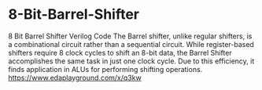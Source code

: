 # 8-Bit-Barrel-Shifter
8 Bit Barrel Shifter Verilog Code
The Barrel shifter, unlike regular shifters, is a combinational circuit rather than a sequential circuit. While register-based shifters require 8 clock cycles to shift an 8-bit data, the Barrel Shifter accomplishes the same task in just one clock cycle. Due to this efficiency, it finds application in ALUs for performing shifting operations.
https://www.edaplayground.com/x/q3kw
